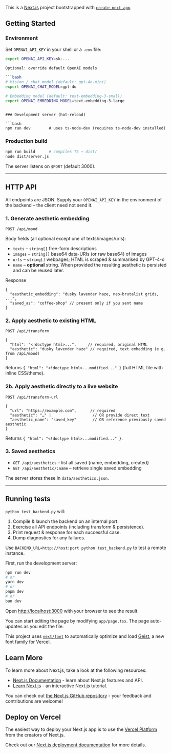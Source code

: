 This is a [Next.js](https://nextjs.org) project bootstrapped with [`create-next-app`](https://nextjs.org/docs/app/api-reference/cli/create-next-app).

## Getting Started

### Environment

Set `OPENAI_API_KEY` in your shell or a `.env` file:

```bash
export OPENAI_API_KEY=sk-...

Optional: override default OpenAI models

```bash
# Vision / chat model (default: gpt-4o-mini)
export OPENAI_CHAT_MODEL=gpt-4o

# Embedding model (default: text-embedding-3-small)
export OPENAI_EMBEDDING_MODEL=text-embedding-3-large
```
```

### Development server (hot-reload)

```bash
npm run dev        # uses ts-node-dev (requires ts-node-dev installed)
```

### Production build

```bash
npm run build      # compiles TS → dist/
node dist/server.js
```

The server listens on `$PORT` (default 3000).

---

## HTTP API

All endpoints are JSON. Supply your `OPENAI_API_KEY` in the environment of the backend – the client need not send it.

### 1. Generate aesthetic embedding

`POST /api/mood`

Body fields (all optional except one of texts/images/urls):

* `texts`  – `string[]` free-form descriptions
* `images` – `string[]` base64 data-URIs (or raw base64) of images
* `urls`   – `string[]` webpages; HTML is scraped & summarised by GPT-4-o
* `name`   – **optional** string. When provided the resulting aesthetic is persisted and can be reused later.

Response

```jsonc
{
  "aesthetic_embedding": "dusky lavender haze, neo-brutalist grids, ...",
  "saved_as": "coffee-shop" // present only if you sent name
}
```

### 2. Apply aesthetic to existing HTML

`POST /api/transform`

```jsonc
{
  "html": "<!doctype html>...",     // required, original HTML
  "aesthetic": "dusky lavender haze" // required, text embedding (e.g. from /api/mood)
}
```

Returns `{ "html": "<!doctype html>...modified..." }` (full HTML file with inline CSS/theme).

### 2b. Apply aesthetic directly to a live website

`POST /api/transform-url`

```jsonc
{
  "url": "https://example.com",      // required
  "aesthetic": "…" |                  // OR provide direct text
  "aesthetic_name": "saved_key"       // OR reference previously saved aesthetic
}
```

Returns `{ "html": "<!doctype html>...modified..." }`.

### 3. Saved aesthetics

* `GET /api/aesthetics` – list all saved {name, embedding, created}
* `GET /api/aesthetic/:name` – retrieve single saved embedding

The server stores these in `data/aesthetics.json`.

---

## Running tests

`python test_backend.py` will:

1. Compile & launch the backend on an internal port.
2. Exercise all API endpoints (including transform & persistence).
3. Print request & response for each successful case.
4. Dump diagnostics for any failures.

Use `BACKEND_URL=http://host:port python test_backend.py` to test a remote instance.

First, run the development server:

```bash
npm run dev
# or
yarn dev
# or
pnpm dev
# or
bun dev
```

Open [http://localhost:3000](http://localhost:3000) with your browser to see the result.

You can start editing the page by modifying `app/page.tsx`. The page auto-updates as you edit the file.

This project uses [`next/font`](https://nextjs.org/docs/app/building-your-application/optimizing/fonts) to automatically optimize and load [Geist](https://vercel.com/font), a new font family for Vercel.

## Learn More

To learn more about Next.js, take a look at the following resources:

- [Next.js Documentation](https://nextjs.org/docs) - learn about Next.js features and API.
- [Learn Next.js](https://nextjs.org/learn) - an interactive Next.js tutorial.

You can check out [the Next.js GitHub repository](https://github.com/vercel/next.js) - your feedback and contributions are welcome!

## Deploy on Vercel

The easiest way to deploy your Next.js app is to use the [Vercel Platform](https://vercel.com/new?utm_medium=default-template&filter=next.js&utm_source=create-next-app&utm_campaign=create-next-app-readme) from the creators of Next.js.

Check out our [Next.js deployment documentation](https://nextjs.org/docs/app/building-your-application/deploying) for more details.
